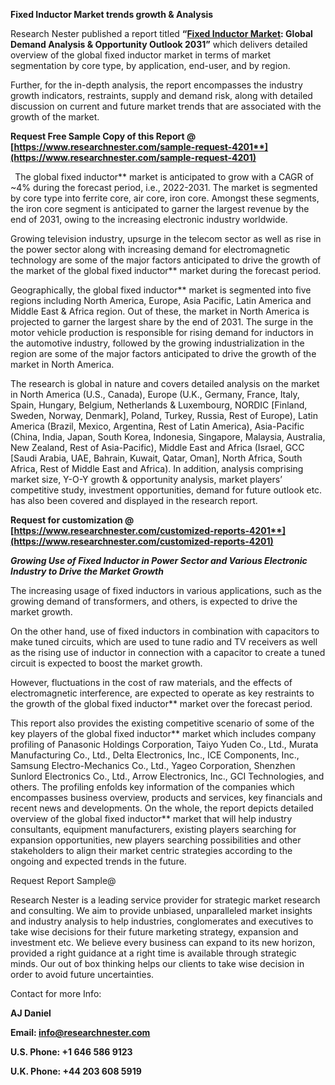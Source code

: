 ﻿**Fixed Inductor Market trends growth & Analysis**

Research Nester published a report titled **“[Fixed Inductor Market](https://www.researchnester.com/reports/fixed-inductor-market/4201): Global Demand Analysis & Opportunity Outlook 2031”** which delivers detailed overview of the global fixed inductor market in terms of market segmentation by core type, by application, end-user, and by region. 

Further, for the in-depth analysis, the report encompasses the industry growth indicators, restraints, supply and demand risk, along with detailed discussion on current and future market trends that are associated with the growth of the market.

**Request Free Sample Copy of this Report @ [https://www.researchnester.com/sample-request-4201**](https://www.researchnester.com/sample-request-4201)**

` `The global fixed inductor** market is anticipated to grow with a CAGR of ~4% during the forecast period, i.e., 2022-2031. The market is segmented by core type into ferrite core, air core, iron core. Amongst these segments, the iron core segment is anticipated to garner the largest revenue by the end of 2031, owing to the increasing electronic industry worldwide. 

Growing television industry, upsurge in the telecom sector as well as rise in the power sector along with increasing demand for electromagnetic technology are some of the major factors anticipated to drive the growth of the market of the global fixed inductor** market during the forecast period.

Geographically, the global fixed inductor** market is segmented into five regions including North America, Europe, Asia Pacific, Latin America and Middle East & Africa region. Out of these, the market in North America is projected to garner the largest share by the end of 2031. The surge in the motor vehicle production is responsible for rising demand for inductors in the automotive industry, followed by the growing industrialization in the region are some of the major factors anticipated to drive the growth of the market in North America.

The research is global in nature and covers detailed analysis on the market in North America (U.S., Canada), Europe (U.K., Germany, France, Italy, Spain, Hungary, Belgium, Netherlands & Luxembourg, NORDIC [Finland, Sweden, Norway, Denmark], Poland, Turkey, Russia, Rest of Europe), Latin America (Brazil, Mexico, Argentina, Rest of Latin America), Asia-Pacific (China, India, Japan, South Korea, Indonesia, Singapore, Malaysia, Australia, New Zealand, Rest of Asia-Pacific), Middle East and Africa (Israel, GCC [Saudi Arabia, UAE, Bahrain, Kuwait, Qatar, Oman], North Africa, South Africa, Rest of Middle East and Africa). In addition, analysis comprising market size, Y-O-Y growth & opportunity analysis, market players’ competitive study, investment opportunities, demand for future outlook etc. has also been covered and displayed in the research report.

**Request for customization @ [https://www.researchnester.com/customized-reports-4201**](https://www.researchnester.com/customized-reports-4201)**

***Growing Use of Fixed Inductor in Power Sector and Various Electronic Industry to Drive the Market Growth*** 

The increasing usage of fixed inductors in various applications, such as the growing demand of transformers, and others, is expected to drive the market growth. 

On the other hand, use of fixed inductors in combination with capacitors to make tuned circuits, which are used to tune radio and TV receivers as well as the rising use of inductor in connection with a capacitor to create a tuned circuit is expected to boost the market growth. 



However, fluctuations in the cost of raw materials, and the effects of electromagnetic interference, are expected to operate as key restraints to the growth of the global fixed inductor** market over the forecast period. 

This report also provides the existing competitive scenario of some of the key players of the global fixed inductor** market which includes company profiling of Panasonic Holdings Corporation, Taiyo Yuden Co., Ltd., Murata Manufacturing Co., Ltd., Delta Electronics, Inc., ICE Components, Inc., Samsung Electro-Mechanics Co., Ltd., Yageo Corporation, Shenzhen Sunlord Electronics Co., Ltd., Arrow Electronics, Inc., GCI Technologies, and others. The profiling enfolds key information of the companies which encompasses business overview, products and services, key financials and recent news and developments. On the whole, the report depicts detailed overview of the global fixed inductor** market that will help industry consultants, equipment manufacturers, existing players searching for expansion opportunities, new players searching possibilities and other stakeholders to align their market centric strategies according to the ongoing and expected trends in the future.



Request Report Sample@  

Research Nester is a leading service provider for strategic market research and consulting. We aim to provide unbiased, unparalleled market insights and industry analysis to help industries, conglomerates and executives to take wise decisions for their future marketing strategy, expansion and investment etc. We believe every business can expand to its new horizon, provided a right guidance at a right time is available through strategic minds. Our out of box thinking helps our clients to take wise decision in order to avoid future uncertainties. 

Contact for more Info: 

**AJ Daniel** 

**Email: info@researchnester.com** 

**U.S. Phone: +1 646 586 9123**  

**U.K. Phone: +44 203 608 5919**

